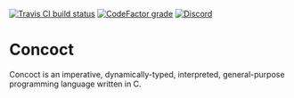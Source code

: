 [![Travis CI build status](https://img.shields.io/travis/com/FragLand/concoct?label=Travis%20CI%20build%20status)](https://travis-ci.com/FragLand/concoct)
[![CodeFactor grade](https://img.shields.io/codefactor/grade/github/FragLand/concoct?label=CodeFactor%20quality)](https://www.codefactor.io/repository/github/fragland/concoct)
[![Discord](https://img.shields.io/discord/540333638479380487?label=Discord)](https://discord.frag.land/)

Concoct
=======
Concoct is an imperative, dynamically-typed, interpreted, general-purpose programming language written in C.
